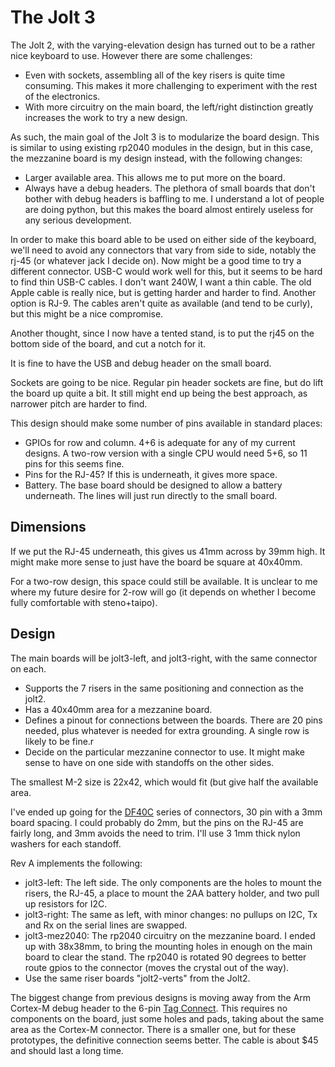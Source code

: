 # The Jolt 3

The Jolt 2, with the varying-elevation design has turned out to be a rather nice keyboard to use.
However there are some challenges:

- Even with sockets, assembling all of the key risers is quite time consuming.  This makes it more
  challenging to experiment with the rest of the electronics.
- With more circuitry on the main board, the left/right distinction greatly increases the work to
  try a new design.

As such, the main goal of the Jolt 3 is to modularize the board design.  This is similar to using
existing rp2040 modules in the design, but in this case, the mezzanine board is my design instead,
with the following changes:

- Larger available area.  This allows me to put more on the board.
- Always have a debug headers.  The plethora of small boards that don't bother with debug headers is
  baffling to me.  I understand a lot of people are doing python, but this makes the board almost
  entirely useless for any serious development.

In order to make this board able to be used on either side of the keyboard, we'll need to avoid any
connectors that vary from side to side, notably the rj-45 (or whatever jack I decide on).  Now might
be a good time to try a different connector.  USB-C would work well for this, but it seems to be
hard to find thin USB-C cables.  I don't want 240W, I want a thin cable.  The old Apple cable is
really nice, but is getting harder and harder to find.  Another option is RJ-9.  The cables aren't
quite as available (and tend to be curly), but this might be a nice compromise.

Another thought, since I now have a tented stand, is to put the rj45 on the bottom side of the
board, and cut a notch for it.

It is fine to have the USB and debug header on the small board.

Sockets are going to be nice.  Regular pin header sockets are fine, but do lift the board up quite a
bit.  It still might end up being the best approach, as narrower pitch are harder to find.

This design should make some number of pins available in standard places:

- GPIOs for row and column.  4+6 is adequate for any of my current designs.  A two-row version with
  a single CPU would need 5+6, so 11 pins for this seems fine.
- Pins for the RJ-45?  If this is underneath, it gives more space.
- Battery.  The base board should be designed to allow a battery underneath.  The lines will just
  run directly to the small board.

## Dimensions

If we put the RJ-45 underneath, this gives us 41mm across by 39mm high.  It might make more sense to
just have the board be square at 40x40mm.

For a two-row design, this space could still be available.  It is unclear to me where my future
desire for 2-row will go (it depends on whether I become fully comfortable with steno+taipo).

## Design

The main boards will be jolt3-left, and jolt3-right, with the same connector on each.

- Supports the 7 risers in the same positioning and connection as the jolt2.
- Has a 40x40mm area for a mezzanine board.
- Defines a pinout for connections between the boards.  There are 20 pins needed, plus whatever is
  needed for extra grounding. A single row is likely to be fine.r
- Decide on the particular mezzanine connector to use.  It might make sense to have on one side with
  standoffs on the other sides.

The smallest M-2 size is 22x42, which would fit (but give half the available area.

I've ended up going for the [DF40C](https://www.hirose.com/product/p/CL0684-4010-9-51#) series of
connectors, 30 pin with a 3mm board spacing.  I could probably do 2mm, but the pins on the RJ-45 are
fairly long, and 3mm avoids the need to trim.  I'll use 3 1mm thick nylon washers for each standoff.

Rev A implements the following:

- jolt3-left: The left side.  The only components are the holes to mount the risers, the RJ-45, a
  place to mount the 2AA battery holder, and two pull up resistors for I2C.
- jolt3-right: The same as left, with minor changes: no pullups on I2C, Tx and Rx on the serial
  lines are swapped.
- jolt3-mez2040: The rp2040 circuitry on the mezzanine board.  I ended up with 38x38mm, to bring the
  mounting holes in enough on the main board to clear the stand.  The rp2040 is rotated 90 degrees
  to better route gpios to the connector (moves the crystal out of the way).
- Use the same riser boards "jolt2-verts" from the Jolt2.

The biggest change from previous designs is moving away from the Arm Cortex-M debug header to the
6-pin [Tag Connect](https://www.tag-connect.com/).  This requires no components on the board, just
some holes and pads, taking about the same area as the Cortex-M connector.  There is a smaller one,
but for these prototypes, the definitive connection seems better.  The cable is about $45 and should
last a long time.
